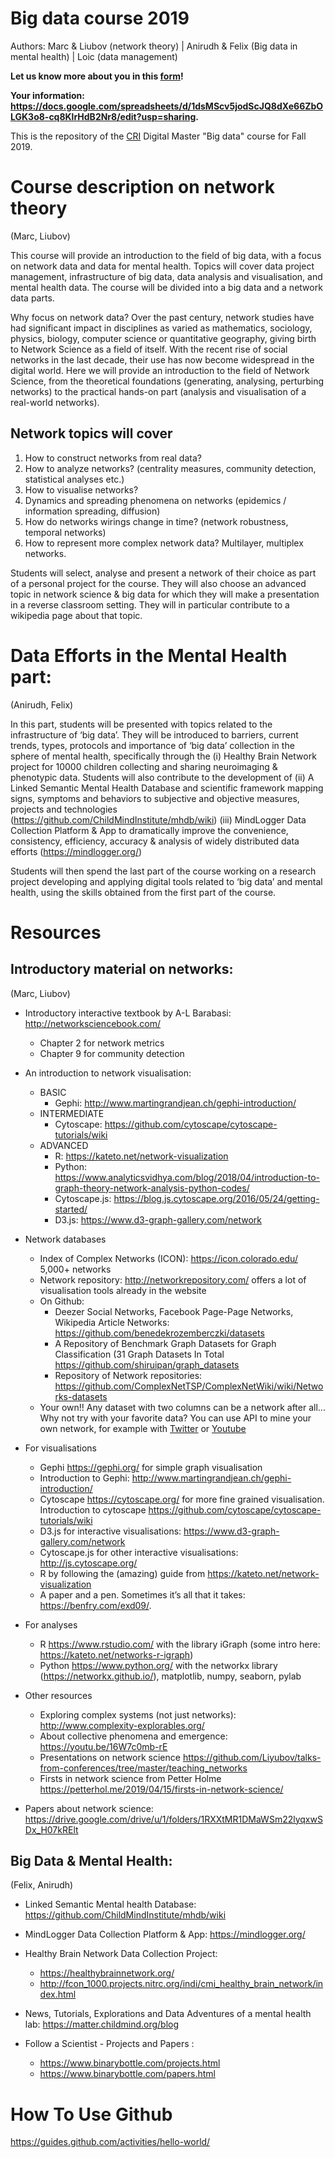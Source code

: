 # Big data course 2019

Authors: Marc & Liubov (network theory) | Anirudh & Felix (Big data in mental health) | Loic (data management)

**Let us know more about you in this [form](https://forms.gle/qzUibhZVm7GEa5rP9)!**

**Your information: https://docs.google.com/spreadsheets/d/1dsMScv5jodScJQ8dXe66ZbOLGK3o8-cq8KlrHdB2Nr8/edit?usp=sharing.**

This is the repository of the [CRI](https://cri-paris.org/) Digital Master "Big data" course for Fall 2019.

# Course description on network theory
(Marc, Liubov)

This course will provide an introduction to the field of big data, with a focus on network data and data for mental health. Topics will cover data project management, infrastructure of big data, data analysis and visualisation, and mental health data. The course will be divided into a big data and a network data parts.

Why focus on network data? Over the past century, network studies have had significant impact in disciplines as varied as mathematics, sociology, physics, biology, computer science or quantitative geography, giving birth to Network Science as a field of itself. With the recent rise of social networks in the last decade, their use has now become widespread in the digital world. Here we will provide an introduction to the field of Network Science,  from the theoretical foundations (generating, analysing, perturbing networks) to the practical hands-on part (analysis and visualisation of a real-world networks). 

## Network topics will cover

1.  How to construct networks from real data?
2.  How to analyze networks? (centrality measures, community detection, statistical analyses etc.)
3.  How to visualise networks? 
4.  Dynamics and spreading phenomena on networks (epidemics / information spreading, diffusion)
5.  How do networks wirings change in time? (network robustness, temporal networks)
6.  How to represent more complex network data? Multilayer, multiplex networks.

Students will select, analyse and present a network of their choice as part of a personal project for the course. They will also choose an advanced topic in network science & big data for which they will make a presentation in a reverse classroom setting. They will in particular contribute to a wikipedia page about that topic.

# Data Efforts in the Mental Health part:
(Anirudh, Felix)

In this part, students will be presented with topics related to the infrastructure of ‘big data’. They will be introduced to barriers, current trends, types, protocols and importance of ‘big data’ collection in the sphere of mental health, specifically through the
 (i) Healthy Brain Network project for 10000 children collecting and sharing neuroimaging & phenotypic data. 
Students will also contribute to the development of 
(ii) A Linked Semantic Mental Health Database and scientific framework mapping signs, symptoms and behaviors to subjective and objective measures, projects and technologies (https://github.com/ChildMindInstitute/mhdb/wiki)
(iii) MindLogger Data Collection Platform & App to dramatically improve the convenience, consistency, efficiency, accuracy & analysis of widely distributed data efforts (https://mindlogger.org/)

Students will then spend the last part of the course working on a research project developing and applying digital tools related to ‘big data’ and mental health, using the skills obtained from the first part of the course. 

# Resources

## Introductory material on networks:
(Marc, Liubov)

* Introductory interactive textbook by A-L Barabasi: http://networksciencebook.com/ 
  * Chapter 2 for network metrics
  * Chapter 9 for community detection
* An introduction to network visualisation: 
  * BASIC 
    * Gephi: http://www.martingrandjean.ch/gephi-introduction/
  * INTERMEDIATE
    * Cytoscape:  https://github.com/cytoscape/cytoscape-tutorials/wiki
  * ADVANCED
    * R: https://kateto.net/network-visualization 
    * Python: https://www.analyticsvidhya.com/blog/2018/04/introduction-to-graph-theory-network-analysis-python-codes/
    * Cytoscape.js: https://blog.js.cytoscape.org/2016/05/24/getting-started/
    * D3.js: https://www.d3-graph-gallery.com/network

* Network databases
  * Index of Complex Networks (ICON): https://icon.colorado.edu/  5,000+ networks
  * Network repository: http://networkrepository.com/ offers a lot of visualisation tools already in the website
  * On Github: 
    * Deezer Social Networks, Facebook Page-Page Networks, Wikipedia Article Networks: https://github.com/benedekrozemberczki/datasets
    * A Repository of Benchmark Graph Datasets for Graph Classification (31 Graph Datasets In Total https://github.com/shiruipan/graph_datasets
    * Repository of Network repositories: https://github.com/ComplexNetTSP/ComplexNetWiki/wiki/Networks-datasets
   * Your own!! Any dataset with two columns can be a network after all... Why not try with your favorite data? You can use API to mine your own network, for example with [Twitter](https://towardsdatascience.com/access-data-from-twitter-api-using-r-and-or-python-b8ac342d3efe) or [Youtube](https://www.pythonforbeginners.com/scripts/using-the-youtube-api/)

* For visualisations 
  * Gephi https://gephi.org/ for simple graph visualisation
  * Introduction to Gephi: http://www.martingrandjean.ch/gephi-introduction/
  * Cytoscape https://cytoscape.org/ for more fine grained visualisation. Introduction to cytoscape https://github.com/cytoscape/cytoscape-tutorials/wiki
  * D3.js for interactive visualisations: https://www.d3-graph-gallery.com/network
  * Cytoscape.js for other interactive visualisations: http://js.cytoscape.org/
  * R by following the (amazing) guide from https://kateto.net/network-visualization 
  * A paper and a pen. Sometimes it’s all that it takes: https://benfry.com/exd09/.

* For analyses 
  * R https://www.rstudio.com/ with the library iGraph (some intro here: https://kateto.net/networks-r-igraph)
  * Python https://www.python.org/ with the networkx library (https://networkx.github.io/), matplotlib, numpy, seaborn, pylab

* Other resources
  * Exploring complex systems (not just networks): http://www.complexity-explorables.org/
  * About collective phenomena and emergence: https://youtu.be/16W7c0mb-rE 
  * Presentations on network science https://github.com/Liyubov/talks-from-conferences/tree/master/teaching_networks 
  * Firsts in network science from Petter Holme https://petterhol.me/2019/04/15/firsts-in-network-science/

* Papers about network science:
https://drive.google.com/drive/u/1/folders/1RXXtMR1DMaWSm22lyqxwSDx_H07kRElt


## Big Data & Mental Health:
(Felix, Anirudh)

* Linked Semantic Mental health Database: https://github.com/ChildMindInstitute/mhdb/wiki
* MindLogger Data Collection Platform & App: https://mindlogger.org/
* Healthy Brain Network Data Collection Project:
  * https://healthybrainnetwork.org/
  * http://fcon_1000.projects.nitrc.org/indi/cmi_healthy_brain_network/index.html

* News, Tutorials, Explorations and Data Adventures of a mental health lab: https://matter.childmind.org/blog

* Follow a Scientist - Projects and Papers :
  * https://www.binarybottle.com/projects.html
  * https://www.binarybottle.com/papers.html




# How To Use Github 
https://guides.github.com/activities/hello-world/ 
